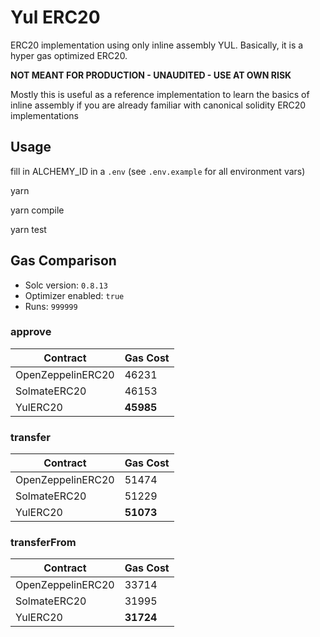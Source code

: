 # Yul ERC20

ERC20 implementation using only inline assembly YUL. Basically, it is a hyper gas optimized ERC20.

**NOT MEANT FOR PRODUCTION - UNAUDITED - USE AT OWN RISK**

Mostly this is useful as a reference implementation to learn the basics of inline assembly if you are already familiar with canonical solidity ERC20 implementations

## Usage

fill in ALCHEMY_ID in a `.env` (see `.env.example` for all environment vars)

yarn

yarn compile

yarn test

## Gas Comparison

- Solc version: `0.8.13`
- Optimizer enabled: `true`
- Runs: `999999`

### approve

| Contract          | Gas Cost  |
| ----------------- | --------- |
| OpenZeppelinERC20 | 46231     |
| SolmateERC20      | 46153     |
| YulERC20          | **45985** |

### transfer

| Contract          | Gas Cost  |
| ----------------- | --------- |
| OpenZeppelinERC20 | 51474     |
| SolmateERC20      | 51229     |
| YulERC20          | **51073** |

### transferFrom

| Contract          | Gas Cost  |
| ----------------- | --------- |
| OpenZeppelinERC20 | 33714     |
| SolmateERC20      | 31995     |
| YulERC20          | **31724** |
